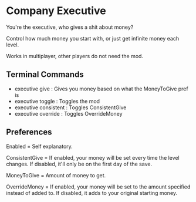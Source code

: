 ﻿# Company Executive
You're the executive, who gives a shit about money?

Control how much money you start with, or just get infinite money each level.

Works in multiplayer, other players do not need the mod.

## Terminal Commands

* executive give : Gives you money based on what the MoneyToGive pref is
* executive toggle : Toggles the mod
* executive consistent : Toggles ConsistentGive
* executive override : Toggles OverrideMoney

## Preferences

Enabled = Self explanatory.

ConsistentGive = If enabled, your money will be set every time the level changes. If disabled, it'll only be on the first day of the save.

MoneyToGive = Amount of money to get.

OverrideMoney = If enabled, your money will be set to the amount specified instead of added to. If disabled, it adds to your original starting money.
